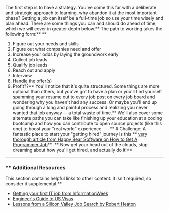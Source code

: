 The first step is to have a strategy.  You've come this far with a deliberate and strategic approach to learning, why abandon it at the most important phase?  Getting a job can itself be a full-time job so use your time wisely and plan ahead.  There are some things you can and should do ahead of time, which we will cover in greater depth below.** The path to working takes the following form:** ** 
1. Figure out your needs and skills
2. Figure out what companies need and offer
3. Increase your odds by laying the groundwork early
4. Collect job leads
5. Qualify job leads
6. Reach out and apply
7. Interview
8. Handle the offer(s)
9. Profit??** You'll notice that it's quite structured.  Some things are more optional than others, but you've got to have a plan or you'll find yourself spamming your resume out to every job post on every job board and wondering why you haven't had any success. Or maybe you'll end up going through a long and painful process and realizing you never wanted that job anyway -- a total waste of time.** We'll also cover some alternate paths you can take like finishing up your education at a coding bootcamp and how you can contribute to open source projects (like this one) to boost your "real world" experience.
---** # Challenge:
A fantastic place to start your "getting hired" journey is this ** [very thorough article from Happy Bear Software on How to Get A Programmer Job](https://web.archive.org/web/20160925155912/http://www.happybearsoftware.com/how-to-get-a-programmer-job.html)** .** Now get your head out of the clouds, stop dreaming about how you'll get hired, and actually do it!** 

---


### ** Additional Resources
This section contains helpful links to other content. It isn't required, so consider it supplemental.** 

* [Getting your first IT job from InformationWeek](https://www.informationweek.com/team-building-and-staffing/how-to-land-your-first-it-job/d/d-id/1111584)
* [Engineer's Guide to US Visas](http://blog.sourcing.io/visa-guide)
* [Lessons from a Silicon Valley Job Search by Robert Heaton](https://robertheaton.com/2014/03/07/lessons-from-a-silicon-valley-job-search/)
